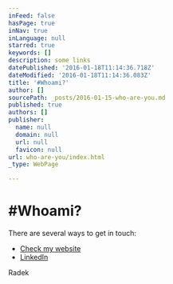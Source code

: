 ```yaml
---
inFeed: false
hasPage: true
inNav: true
inLanguage: null
starred: true
keywords: []
description: some links
datePublished: '2016-01-18T11:14:36.718Z'
dateModified: '2016-01-18T11:14:36.083Z'
title: '#Whoami?'
author: []
sourcePath: _posts/2016-01-15-who-are-you.md
published: true
authors: []
publisher:
  name: null
  domain: null
  url: null
  favicon: null
url: who-are-you/index.html
_type: WebPage

---
```

# \#Whoami?

There are several ways to get in touch:

* [Check my website][0]
* [LinkedIn][1]

Radek

[0]: http://www.zagwozdka.com/
[1]: https://pl.linkedin.com/in/stankiewicz